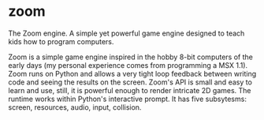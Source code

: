 # zoom
The Zoom engine. A simple yet powerful game engine designed to teach kids how to program computers.

Zoom is a simple game engine inspired in the hobby 8-bit computers of the early days (my personal experience comes from programming a MSX 1.1). Zoom runs on Python and allows a very tight loop feedback between writing code and seeing the results on the screen. Zoom's API is small and easy to learn and use, still, it is powerful enough to render intricate 2D games. The runtime works within Python's interactive prompt. It has five subsytesms: screen, resources, audio, input, collision.
